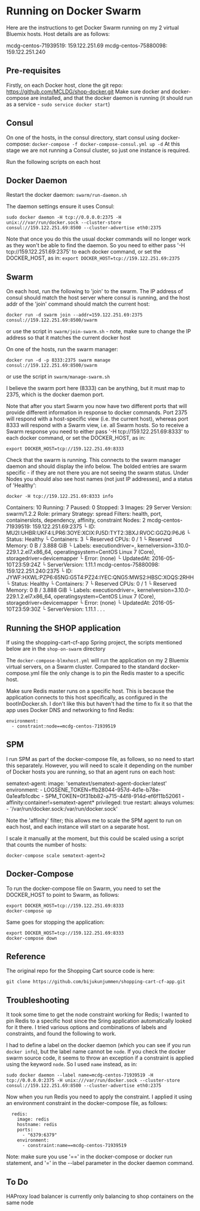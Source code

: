 Running on Docker Swarm
=======================
Here are the instructions to get Docker Swarm running on my 2 virtual Bluemix hosts. Host details are as follows:

mcdg-centos-71939519: 159.122.251.69
mcdg-centos-75880098: 159.122.251.240

Pre-requisites
--------------
Firstly, on each Docker host, clone the git repo: https://github.com/MCLDG/shop-docker.git
Make sure docker and docker-compose are installed, and that the docker daemon is running (it should run as a service - `sudo service docker start`)

Consul
------
On one of the hosts, in the consul directory, start consul using docker-compose: `docker-compose -f docker-compose-consul.yml up -d`
At this stage we are not running a Consul cluster, so just one instance is required.

Run the following scripts on each host

Docker Daemon
-------------

Restart the docker daemon: `swarm/run-daemon.sh`

The daemon settings ensure it uses Consul:

`sudo docker daemon -H tcp://0.0.0.0:2375 -H unix:///var/run/docker.sock --cluster-store consul://159.122.251.69:8500 --cluster-advertise eth0:2375`

Note that once you do this the usual docker commands will no longer work as they won't be able to find the daemon.
So you need to either pass '-H tcp://159.122.251.69:2375' to each docker command, or set the DOCKER_HOST, as in:
`export DOCKER_HOST=tcp://159.122.251.69:2375`

Swarm
-----
On each host, run the following to 'join' to the swarm. The IP address of consul should match the host server where consul is running, and the host addr of the 'join' command should match the current host:

```
docker run -d swarm join --addr=159.122.251.69:2375 consul://159.122.251.69:8500/swarm
```
or use the script in `swarm/join-swarm.sh` - note, make sure to change the IP address so that it matches the current docker host

On one of the hosts, run the swarm manager:

```
docker run -d -p 8333:2375 swarm manage consul://159.122.251.69:8500/swarm
```
or use the script in `swarm/manage-swarm.sh`

I believe the swarm port here (8333) can be anything, but it must map to 2375, which is the docker daemon port.

Note that after you start Swarm you now have two different ports that will provide different information in response to docker commands. Port 2375 will respond with a host-specific view (i.e. the current host), whereas port 8333 will respond with a Swarm view, i.e. all Swarm hosts.
So to receive a Swarm response you need to either pass '-H tcp://159.122.251.69:8333' to each docker command, or set the DOCKER_HOST, as in:
```
export DOCKER_HOST=tcp://159.122.251.69:8333
```

Check that the swarm is running. This connects to the swarm manager daemon and should display the info below. The bolded entries are swarm specific - if they are not there you are not seeing the swarm status. Under Nodes you should also see host names (not just IP addresses), and a status of 'Healthy':

```
docker -H tcp://159.122.251.69:8333 info
```

Containers: 10
 Running: 7
 Paused: 0
 Stopped: 3
Images: 29
Server Version: swarm/1.2.2
Role: primary
Strategy: spread
Filters: health, port, containerslots, dependency, affinity, constraint
Nodes: 2
 mcdg-centos-71939519: 159.122.251.69:2375
  └ ID: MU2I:UHBR:UKF4:LPR6:3OYE:XCIX:PJ5D:TYT2:3BXJ:RVOC:GGZQ:P6J6
  └ Status: Healthy
  └ Containers: 3
  └ Reserved CPUs: 0 / 1
  └ Reserved Memory: 0 B / 3.888 GiB
  └ Labels: executiondriver=, kernelversion=3.10.0-229.1.2.el7.x86_64, operatingsystem=CentOS Linux 7 (Core), storagedriver=devicemapper
  └ Error: (none)
  └ UpdatedAt: 2016-05-10T23:59:24Z
  └ ServerVersion: 1.11.1
 mcdg-centos-75880098: 159.122.251.240:2375
  └ ID: JYWF:HXWL:PZP6:65NG:G5T4:PZ24:IYEC:QNG5:MWS2:HBSC:XOQS:2RHH
  └ Status: Healthy
  └ Containers: 7
  └ Reserved CPUs: 0 / 1
  └ Reserved Memory: 0 B / 3.888 GiB
  └ Labels: executiondriver=, kernelversion=3.10.0-229.1.2.el7.x86_64, operatingsystem=CentOS Linux 7 (Core), storagedriver=devicemapper
  └ Error: (none)
  └ UpdatedAt: 2016-05-10T23:59:30Z
  └ ServerVersion: 1.11.1
.
.
.

Running the SHOP application
----------------------------
If using the shopping-cart-cf-app Spring project, the scripts mentioned below are in the `shop-on-swarm` directory

The `docker-compose-blmxhost.yml` will run the application on my 2 Bluemix virtual servers, on a Swarm cluster. Compared to the standard docker-compose.yml file the only change is to pin the Redis master to a specific host.

Make sure Redis master runs on a specific host. This is because the application connects to this host specifically, as configured in the bootInDocker.sh. I don't like this but haven't had the time to fix it so that the app uses Docker DNS and networking to find Redis:

    environment:
      - constraint:node==mcdg-centos-71939519

SPM
---
I run SPM as part of the docker-compose file, as follows, so no need to start this separately. However, you will need to scale it depending on the number of Docker hosts you are running, so that an agent runs on each host:

  sematext-agent:
    image: 'sematext/sematext-agent-docker:latest'
    environment:
      - LOGSENE_TOKEN=ffb28044-957d-4d1e-b78e-0a1eafb1cdbc
      - SPM_TOKEN=0f31bb82-a715-44f8-914d-ef6f11b52061
      - affinity:container!=sematext-agent*
    privileged: true
    restart: always
    volumes:
      - '/var/run/docker.sock:/var/run/docker.sock'

Note the 'affinity' filter; this allows me to scale the SPM agent to run on each host, and each instance will start on a separate host. 

I scale it manually at the moment, but this could be scaled using a script that counts the number of hosts:

```
docker-compose scale sematext-agent=2
```

Docker-Compose
--------------
To run the docker-compose file on Swarm, you need to set the DOCKER_HOST to point to Swarm, as follows:

```
export DOCKER_HOST=tcp://159.122.251.69:8333
docker-compose up
```

Same goes for stopping the application:
```
export DOCKER_HOST=tcp://159.122.251.69:8333
docker-compose down
```
Reference
---------
The original repo for the Shopping Cart source code is here: 
```
git clone https://github.com/bijukunjummen/shopping-cart-cf-app.git
```

Troubleshooting
---------------
It took some time to get the node constraint working for Redis; I wanted to pin Redis to a specific host since the Sring application automatically looked for it there. I tried various options and combinations of labels and constraints, and found the following to work.

I had to define a label on the docker daemon (which you can see if you run `docker info`), but the label name cannot be `node`. If you check the docker swarm source code, it seems to throw an exception if a constraint is applied using the keyword `node`. So I used `name` instead, as in:
```
sudo docker daemon --label name=mcdg-centos-71939519 -H tcp://0.0.0.0:2375 -H unix:///var/run/docker.sock --cluster-store consul://159.122.251.69:8500 --cluster-advertise eth0:2375
```

Now when you run Redis you need to apply the constraint. I applied it using an environment constraint in the docker-compose file, as follows:

```
  redis:
    image: redis
    hostname: redis
    ports:
      - "6379:6379"
    environment:
      - constraint:name==mcdg-centos-71939519
```

Note: make sure you use '==' in the docker-compose or docker run statement, and '=' in the --label parameter in the docker daemon command.

To Do
-----
HAProxy load balancer is currently only balancing to shop containers on the same node 